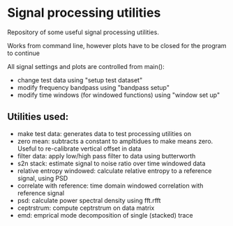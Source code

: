 # Signal processing utilities

Repository of some useful signal processing utilities.

Works from command line, however plots have to be closed for the program to continue

All signal settings and plots are controlled from main():
 - change test data using "setup test dataset"
 - modify frequency bandpass using "bandpass setup"
 - modify time windows (for windowed functions) using "window set up"
 

## Utilities used: 
 - make test data: generates data to test processing utilities on 
 - zero mean: subtracts a constant to ampltidues to make means zero.  Useful to re-calibrate vertical offset in data  
 - filter data: apply low/high pass filter to data using butterworth
 - s2n stack: estimate signal to noise ratio over time windowed data
 - relative entropy windowed: calculate relative entropy to a reference signal, using PSD
 - correlate with reference: time domain windowed correlation with reference signal
 - psd: calculate power spectral density using fft.rfft
 - ceptrstrum: compute ceptrstrum on data matrix
 - emd: emprical mode decomposition of single (stacked) trace


